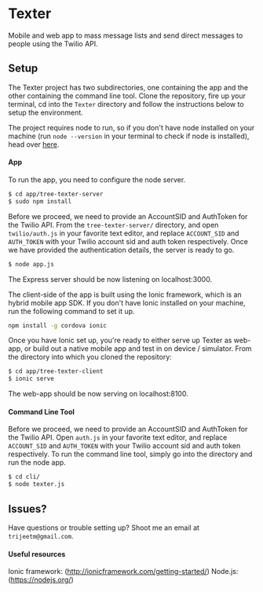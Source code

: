 # Texter

Mobile and web app to mass message lists and send direct messages to people using the Twilio API.


 
## Setup
The Texter project has two subdirectories, one containing the app and the other containing the command line tool. Clone the repository, fire up your terminal, cd into the `Texter` directory and follow the instructions below to setup the environment.

The project requires node to run, so if you don't have node installed on your machine (run `node --version` in your terminal to check if node is installed), head over [here](https://nodejs.org/download/). 


#### App
To run the app, you need to configure the node server.
```bash
$ cd app/tree-texter-server
$ sudo npm install
```
Before we proceed, we need to provide an AccountSID and AuthToken for the Twilio API. From the `tree-texter-server/` directory, and open `twilio/auth.js` in your favorite text editor, and replace `ACCOUNT_SID` and `AUTH_TOKEN` with your Twilio account sid and auth token respectively.
Once we have provided the authentication details, the server is ready to go.
```bash
$ node app.js
```
The Express server should be now listening on localhost:3000.

The client-side of the app is built using the Ionic framework, which is an hybrid mobile app SDK. If you don't have Ionic installed on your machine, run the following command to set it up.
```bash
npm install -g cordova ionic
```
Once you have Ionic set up, you're ready to either serve up Texter as web-app, or build out a native mobile app and test in on device / simulator. From the directory into which you cloned the repository:
```bash
$ cd app/tree-texter-client
$ ionic serve
```
The web-app should be now serving on localhost:8100.

#### Command Line Tool
Before we proceed, we need to provide an AccountSID and AuthToken for the Twilio API. Open `auth.js` in your favorite text editor, and replace `ACCOUNT_SID` and `AUTH_TOKEN` with your Twilio account sid and auth token respectively.
To run the command line tool, simply go into the directory and run the node app.
```bash
$ cd cli/
$ node texter.js
```

## Issues?
Have questions or trouble setting up? Shoot me an email at `trijeetm@gmail.com`.

#### Useful resources
Ionic framework: (http://ionicframework.com/getting-started/)
Node.js: (https://nodejs.org/)
